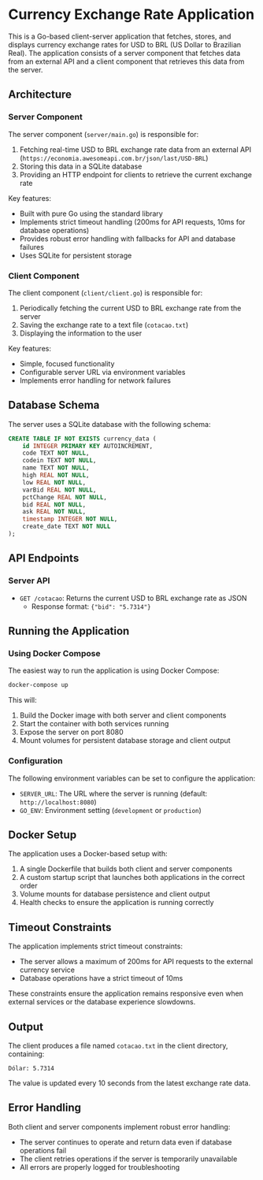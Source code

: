 # Currency Exchange Rate Application

This is a Go-based client-server application that fetches, stores, and displays currency exchange rates for USD to BRL (US Dollar to Brazilian Real). The application consists of a server component that fetches data from an external API and a client component that retrieves this data from the server.

## Architecture

### Server Component

The server component (`server/main.go`) is responsible for:

1. Fetching real-time USD to BRL exchange rate data from an external API (`https://economia.awesomeapi.com.br/json/last/USD-BRL`)
2. Storing this data in a SQLite database
3. Providing an HTTP endpoint for clients to retrieve the current exchange rate

Key features:
- Built with pure Go using the standard library
- Implements strict timeout handling (200ms for API requests, 10ms for database operations)
- Provides robust error handling with fallbacks for API and database failures
- Uses SQLite for persistent storage

### Client Component

The client component (`client/client.go`) is responsible for:

1. Periodically fetching the current USD to BRL exchange rate from the server
2. Saving the exchange rate to a text file (`cotacao.txt`)
3. Displaying the information to the user

Key features:
- Simple, focused functionality
- Configurable server URL via environment variables
- Implements error handling for network failures

## Database Schema

The server uses a SQLite database with the following schema:

```sql
CREATE TABLE IF NOT EXISTS currency_data (
    id INTEGER PRIMARY KEY AUTOINCREMENT,
    code TEXT NOT NULL,
    codein TEXT NOT NULL,
    name TEXT NOT NULL,
    high REAL NOT NULL,
    low REAL NOT NULL,
    varBid REAL NOT NULL,
    pctChange REAL NOT NULL,
    bid REAL NOT NULL,
    ask REAL NOT NULL,
    timestamp INTEGER NOT NULL,
    create_date TEXT NOT NULL
);
```

## API Endpoints

### Server API

- `GET /cotacao`: Returns the current USD to BRL exchange rate as JSON
  - Response format: `{"bid": "5.7314"}`

## Running the Application

### Using Docker Compose

The easiest way to run the application is using Docker Compose:

```bash
docker-compose up
```

This will:
1. Build the Docker image with both server and client components
2. Start the container with both services running
3. Expose the server on port 8080
4. Mount volumes for persistent database storage and client output

### Configuration

The following environment variables can be set to configure the application:

- `SERVER_URL`: The URL where the server is running (default: `http://localhost:8080`)
- `GO_ENV`: Environment setting (`development` or `production`)

## Docker Setup

The application uses a Docker-based setup with:

1. A single Dockerfile that builds both client and server components
2. A custom startup script that launches both applications in the correct order
3. Volume mounts for database persistence and client output
4. Health checks to ensure the application is running correctly

## Timeout Constraints

The application implements strict timeout constraints:

- The server allows a maximum of 200ms for API requests to the external currency service
- Database operations have a strict timeout of 10ms

These constraints ensure the application remains responsive even when external services or the database experience slowdowns.

## Output

The client produces a file named `cotacao.txt` in the client directory, containing:

```
Dólar: 5.7314
```

The value is updated every 10 seconds from the latest exchange rate data.

## Error Handling

Both client and server components implement robust error handling:

- The server continues to operate and return data even if database operations fail
- The client retries operations if the server is temporarily unavailable
- All errors are properly logged for troubleshooting 